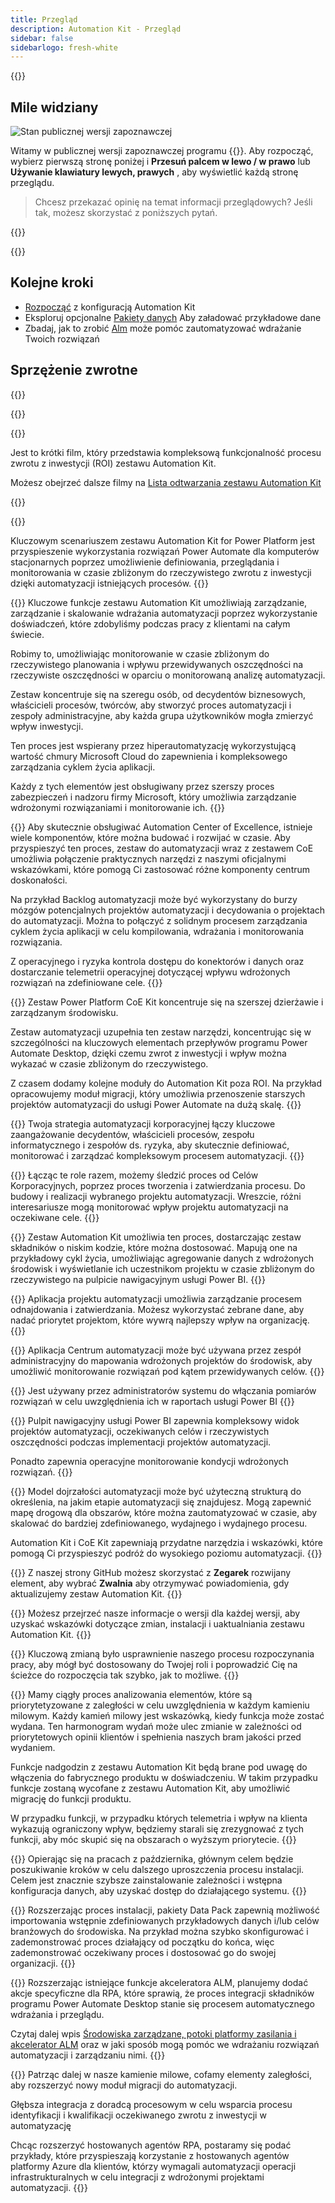 ```yaml
---
title: Przegląd
description: Automation Kit - Przegląd
sidebar: false
sidebarlogo: fresh-white
---
```

<div class="optional">

{{<toc>}}

## Mile widziany

![Stan publicznej wersji zapoznawczej](/images/illustrations/status-public-preview.svg)

Witamy w publicznej wersji zapoznawczej programu {{<product-name>}}. Aby rozpocząć, wybierz pierwszą stronę poniżej i **Przesuń palcem w lewo / w prawo** lub **Używanie klawiatury lewych, prawych** , aby wyświetlić każdą stronę przeglądu.

> Chcesz przekazać opinię na temat informacji przeglądowych? Jeśli tak, możesz skorzystać z poniższych pytań.

</div>

{{<presentation slides="0,1,2,3,4,5,6,7,8,9,10,11,12,13,14,15,16,17,18,19,20">}}

<div class="optional">

{{<presentationStyles>}}

## Kolejne kroki

- [Rozpocząć](/pl/get-started) z konfiguracją Automation Kit
- Eksploruj opcjonalne [Pakiety danych](/pl/features/datapacks) Aby załadować przykładowe dane
- Zbadaj, jak to zrobić [Alm](/pl/features/alm) może pomóc zautomatyzować wdrażanie Twoich rozwiązań

## Sprzężenie zwrotne

{{<questions name="overview.json" completed="Thank you for providing feedback" showNavigationButtons=false >}}

</div>

{{<slideStyles>}}

{{<slide id="slide0" audio="" description="Overview Video" video="VNC0PWBTRwA">}}

Jest to krótki film, który przedstawia kompleksową funkcjonalność procesu zwrotu z inwestycji (ROI) zestawu Automation Kit.

Możesz obejrzeć dalsze filmy na [Lista odtwarzania zestawu Automation Kit](https://www.youtube.com/playlist?list=PLi9EhCY4z99VlRg4j7D1Or6XfXbUcEWZy)

{{</slide>}}

{{<slide  id="slide1" audio="overview/Slide01.mp3" description="Automation Kit Overview" image="overview/Slide01.SVG" >}}

Kluczowym scenariuszem zestawu Automation Kit for Power Platform jest przyspieszenie wykorzystania rozwiązań Power Automate dla komputerów stacjonarnych poprzez umożliwienie definiowania, przeglądania i monitorowania w czasie zbliżonym do rzeczywistego zwrotu z inwestycji dzięki automatyzacji istniejących procesów.
{{</slide>}}

{{<slide  id="slide2" audio="overview/Slide02.mp3" description="Automation Kit Features" image="overview/Slide02.SVG" >}}
Kluczowe funkcje zestawu Automation Kit umożliwiają zarządzanie, zarządzanie i skalowanie wdrażania automatyzacji poprzez wykorzystanie doświadczeń, które zdobyliśmy podczas pracy z klientami na całym świecie.

Robimy to, umożliwiając monitorowanie w czasie zbliżonym do rzeczywistego planowania i wpływu przewidywanych oszczędności na rzeczywiste oszczędności w oparciu o monitorowaną analizę automatyzacji.

Zestaw koncentruje się na szeregu osób, od decydentów biznesowych, właścicieli procesów, twórców, aby stworzyć proces automatyzacji i zespoły administracyjne, aby każda grupa użytkowników mogła zmierzyć wpływ inwestycji.

Ten proces jest wspierany przez hiperautomatyzację wykorzystującą wartość chmury Microsoft Cloud do zapewnienia i kompleksowego zarządzania cyklem życia aplikacji.

Każdy z tych elementów jest obsługiwany przez szerszy proces zabezpieczeń i nadzoru firmy Microsoft, który umożliwia zarządzanie wdrożonymi rozwiązaniami i monitorowanie ich.
{{</slide>}}

{{<slide  id="slide3" audio="overview/Slide03.mp3" description="Automation Center of Excellence Overview" image="overview/Slide03.SVG" >}}
Aby skutecznie obsługiwać Automation Center of Excellence, istnieje wiele komponentów, które można budować i rozwijać w czasie. Aby przyspieszyć ten proces, zestaw do automatyzacji wraz z zestawem CoE umożliwia połączenie praktycznych narzędzi z naszymi oficjalnymi wskazówkami, które pomogą Ci zastosować różne komponenty centrum doskonałości.

Na przykład Backlog automatyzacji może być wykorzystany do burzy mózgów potencjalnych projektów automatyzacji i decydowania o projektach do automatyzacji. Można to połączyć z solidnym procesem zarządzania cyklem życia aplikacji w celu kompilowania, wdrażania i monitorowania rozwiązania.

Z operacyjnego i ryzyka kontrola dostępu do konektorów i danych oraz dostarczanie telemetrii operacyjnej dotyczącej wpływu wdrożonych rozwiązań na zdefiniowane cele.
{{</slide>}}

{{<slide  id="slide4" audio="overview/Slide04.mp3" description="Automation Kit vs CoE Kit" image="overview/Slide04.SVG" >}}
Zestaw Power Platform CoE Kit koncentruje się na szerszej dzierżawie i zarządzanym środowisku.

Zestaw automatyzacji uzupełnia ten zestaw narzędzi, koncentrując się w szczególności na kluczowych elementach przepływów programu Power Automate Desktop, dzięki czemu zwrot z inwestycji i wpływ można wykazać w czasie zbliżonym do rzeczywistego.

Z czasem dodamy kolejne moduły do Automation Kit poza ROI. Na przykład opracowujemy moduł migracji, który umożliwia przenoszenie starszych projektów automatyzacji do usługi Power Automate na dużą skalę.
{{</slide>}}

{{<slide  id="slide5" audio="overview/Slide05.mp3" description="Corporate Automation Strategy" image="overview/Slide05.SVG" >}}
Twoja strategia automatyzacji korporacyjnej łączy kluczowe zaangażowanie decydentów, właścicieli procesów, zespołu informatycznego i zespołów ds. ryzyka, aby skutecznie definiować, monitorować i zarządzać kompleksowym procesem automatyzacji.
{{</slide>}}

{{<slide  id="slide6" audio="overview/Slide06.mp3" description="Corporate Automation Strategy" image="overview/Slide06.SVG" >}}
Łącząc te role razem, możemy śledzić proces od Celów Korporacyjnych, poprzez proces tworzenia i zatwierdzania procesu. Do budowy i realizacji wybranego projektu automatyzacji. Wreszcie, różni interesariusze mogą monitorować wpływ projektu automatyzacji na oczekiwane cele.
{{</slide>}}

{{<slide  id="slide7" audio="overview/Slide07.mp3" description="Leveraging Automation Kit" image="overview/Slide07.SVG" >}}
Zestaw Automation Kit umożliwia ten proces, dostarczając zestaw składników o niskim kodzie, które można dostosować. Mapują one na przykładowy cykl życia, umożliwiając agregowanie danych z wdrożonych środowisk i wyświetlanie ich uczestnikom projektu w czasie zbliżonym do rzeczywistego na pulpicie nawigacyjnym usługi Power BI.
{{</slide>}}

{{<slide  id="slide8" audio="overview/Slide08.mp3" description="Automation Projects" image="overview/Slide08.SVG" >}}
Aplikacja projektu automatyzacji umożliwia zarządzanie procesem odnajdowania i zatwierdzania. Możesz wykorzystać zebrane dane, aby nadać priorytet projektom, które wywrą najlepszy wpływ na organizację.
{{</slide>}}

{{<slide  id="slide9" audio="overview/Slide09.mp3" description="Automation Center" image="overview/Slide09.SVG" >}}
Aplikacja Centrum automatyzacji może być używana przez zespół administracyjny do mapowania wdrożonych projektów do środowisk, aby umożliwić monitorowanie rozwiązań pod kątem przewidywanych celów.
{{</slide>}}

{{<slide  id="slide10" audio="overview/Slide10.mp3" description="Automation Solution Manager" image="overview/Slide10.SVG" >}}
Jest używany przez administratorów systemu do włączania pomiarów rozwiązań w celu uwzględnienia ich w raportach usługi Power BI
{{</slide>}}

{{<slide  id="slide11" audio="overview/Slide11.mp3" description="Power BI Dashboard" image="overview/Slide11.SVG" >}}
Pulpit nawigacyjny usługi Power BI zapewnia kompleksowy widok projektów automatyzacji, oczekiwanych celów i rzeczywistych oszczędności podczas implementacji projektów automatyzacji.

Ponadto zapewnia operacyjne monitorowanie kondycji wdrożonych rozwiązań.
{{</slide>}}

{{<slide  id="slide12" audio="overview/Slide12.mp3" description="Automation Maturity Model" image="overview/Slide12.SVG" >}}
Model dojrzałości automatyzacji może być użyteczną strukturą do określenia, na jakim etapie automatyzacji się znajdujesz. Mogą zapewnić mapę drogową dla obszarów, które można zautomatyzować w czasie, aby skalować do bardziej zdefiniowanego, wydajnego i wydajnego procesu.

Automation Kit i CoE Kit zapewniają przydatne narzędzia i wskazówki, które pomogą Ci przyspieszyć podróż do wysokiego poziomu automatyzacji.
{{</slide>}}

{{<slide  id="slide13" audio="overview/Slide13.mp3" description="Monitor Automation Kit Releases" image="overview/Slide13.SVG" >}}
Z naszej strony GitHub możesz skorzystać z **Zegarek** rozwijany element, aby wybrać **Zwalnia** aby otrzymywać powiadomienia, gdy aktualizujemy zestaw Automation Kit.
{{</slide>}}

{{<slide  id="slide14" audio="overview/Slide14.mp3" description="Automation Kit Release" image="overview/Slide14-Nov2022.SVG" >}}
Możesz przejrzeć nasze informacje o wersji dla każdej wersji, aby uzyskać wskazówki dotyczące zmian, instalacji i uaktualniania zestawu Automation Kit.
{{</slide>}}

{{<slide  id="slide15" audio="overview/Slide15.mp3" description="Automation Kit Getting Started" image="overview/Slide15.SVG" >}}
Kluczową zmianą było usprawnienie naszego procesu rozpoczynania pracy, aby mógł być dostosowany do Twojej roli i poprowadzić Cię na ścieżce do rozpoczęcia tak szybko, jak to możliwe.
{{</slide>}}

{{<slide  id="slide16" audio="overview/Slide16.mp3" description="What's Next" image="overview/Slide16.SVG" >}}
Mamy ciągły proces analizowania elementów, które są priorytetyzowane z zaległości w celu uwzględnienia w każdym kamieniu milowym. Każdy kamień milowy jest wskazówką, kiedy funkcja może zostać wydana. Ten harmonogram wydań może ulec zmianie w zależności od priorytetowych opinii klientów i spełnienia naszych bram jakości przed wydaniem.

Funkcje nadgodzin z zestawu Automation Kit będą brane pod uwagę do włączenia do fabrycznego produktu w doświadczeniu. W takim przypadku funkcje zostaną wycofane z zestawu Automation Kit, aby umożliwić migrację do funkcji produktu.

W przypadku funkcji, w przypadku których telemetria i wpływ na klienta wykazują ograniczony wpływ, będziemy starali się zrezygnować z tych funkcji, aby móc skupić się na obszarach o wyższym priorytecie.
{{</slide>}}

{{<slide  id="slide17" audio="overview/Slide17.mp3" description="Simplifying the Install Process" image="overview/Slide17.SVG" >}}
Opierając się na pracach z października, głównym celem będzie poszukiwanie kroków w celu dalszego uproszczenia procesu instalacji. Celem jest znacznie szybsze zainstalowanie zależności i wstępna konfiguracja danych, aby uzyskać dostęp do działającego systemu.
{{</slide>}}

{{<slide  id="slide18" audio="overview/Slide18.mp3" description="Sample Data" image="overview/Slide18.SVG" >}}
Rozszerzając proces instalacji, pakiety Data Pack zapewnią możliwość importowania wstępnie zdefiniowanych przykładowych danych i/lub celów branżowych do środowiska. Na przykład można szybko skonfigurować i zademonstrować proces działający od początku do końca, więc zademonstrować oczekiwany proces i dostosować go do swojej organizacji.
{{</slide>}}

{{<slide  id="slide19" audio="overview/Slide19.mp3" description="End to end ALM" image="overview/Slide19.SVG" >}}
Rozszerzając istniejące funkcje akceleratora ALM, planujemy dodać akcje specyficzne dla RPA, które sprawią, że proces integracji składników programu Power Automate Desktop stanie się procesem automatycznego wdrażania i przeglądu.

Czytaj dalej wpis [Środowiska zarządzane, potoki platformy zasilania i akcelerator ALM](/pl/features/alm) oraz w jaki sposób mogą pomóc we wdrażaniu rozwiązań automatyzacji i zarządzaniu nimi.
{{</slide>}}

{{<slide  id="slide20" audio="overview/Slide20.mp3" description="Futures" image="overview/Slide20.SVG" >}}
Patrząc dalej w nasze kamienie milowe, cofamy elementy zaległości, aby rozszerzyć nowy moduł migracji do automatyzacji.

Głębsza integracja z doradcą procesowym w celu wsparcia procesu identyfikacji i kwalifikacji oczekiwanego zwrotu z inwestycji w automatyzację

Chcąc rozszerzyć hostowanych agentów RPA, postaramy się podać przykłady, które przyspieszają korzystanie z hostowanych agentów platformy Azure dla klientów, którzy wymagali automatyzacji operacji infrastrukturalnych w celu integracji z wdrożonymi projektami automatyzacji.
{{</slide>}}

